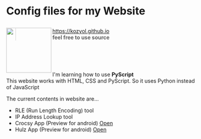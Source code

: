 <h1 align="left">
  <p>Config files for my Website</p> 
  <img align="left" src="https://avatars.githubusercontent.com/u/118578799?v=4" width=120 height=120 />
</h1>

> https://kozyol.github.io                                
> **feel free to use source**

<br><br><br><br>
I'm learning how to use **PyScript**
<br>This website works with HTML, CSS and PyScript. So it uses Python instead of JavaScript

The current contents in website are...
+ RLE (Run Length Encoding) tool
+ IP Address Lookup tool
+ Crocsy App (Preview for android) [Open](https://kozyol.github.io/Crocsy/index.html)
+ Hulz App (Preview for android) [Open](https://kozyol.github.io/Hulz/index.html)
